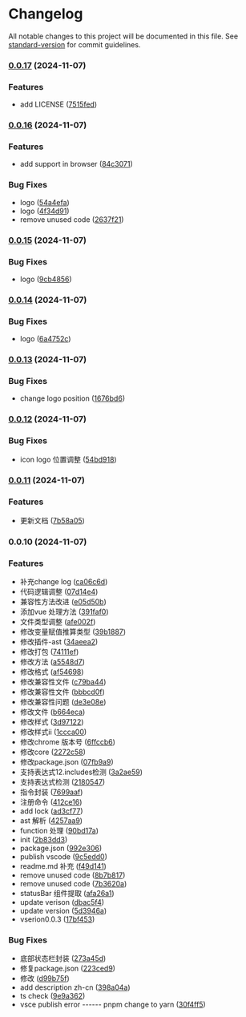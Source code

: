 # Changelog

All notable changes to this project will be documented in this file. See [standard-version](https://github.com/conventional-changelog/standard-version) for commit guidelines.

### [0.0.17](https://github.com/carolCross/jsapi-check/compare/v0.0.16...v0.0.17) (2024-11-07)


### Features

* add LICENSE ([7515fed](https://github.com/carolCross/jsapi-check/commit/7515fed162688eb9f71e652a117b80cf7eb380e5))

### [0.0.16](https://github.com/carolCross/jsapi-check/compare/v0.0.15...v0.0.16) (2024-11-07)


### Features

* add support in browser ([84c3071](https://github.com/carolCross/jsapi-check/commit/84c30711f0215fdcd5171573ae8c39f66a1c371d))


### Bug Fixes

* logo ([54a4efa](https://github.com/carolCross/jsapi-check/commit/54a4efa7c01d3952df191a12235c947f931a3f81))
* logo ([4f34d91](https://github.com/carolCross/jsapi-check/commit/4f34d91ecaf0f12911d84983f800952eb4aa3902))
* remove unused code ([2637f21](https://github.com/carolCross/jsapi-check/commit/2637f21f5d22d769533e50a84ffc482e38e71c31))

### [0.0.15](https://github.com/carolCross/jsapi-check/compare/v0.0.14...v0.0.15) (2024-11-07)


### Bug Fixes

* logo ([9cb4856](https://github.com/carolCross/jsapi-check/commit/9cb48562d20288e7aa95c15bb3d5bb614b2abb97))

### [0.0.14](https://github.com/carolCross/jsapi-check/compare/v0.0.13...v0.0.14) (2024-11-07)


### Bug Fixes

* logo ([6a4752c](https://github.com/carolCross/jsapi-check/commit/6a4752c898c3c3e4e65ac43ec4a5b9d565d81e8e))

### [0.0.13](https://github.com/carolCross/jsapi-check/compare/v0.0.12...v0.0.13) (2024-11-07)


### Bug Fixes

* change logo position ([1676bd6](https://github.com/carolCross/jsapi-check/commit/1676bd61debcf5f016b502d1fbb8d895c7f6b702))

### [0.0.12](https://github.com/carolCross/jsapi-check/compare/v0.0.11...v0.0.12) (2024-11-07)


### Bug Fixes

* icon logo 位置调整 ([54bd918](https://github.com/carolCross/jsapi-check/commit/54bd918d28567ef5ff353da6a79bc2c6adbe4de4))

### [0.0.11](https://github.com/carolCross/jsapi-check/compare/v0.0.10...v0.0.11) (2024-11-07)


### Features

* 更新文档 ([7b58a05](https://github.com/carolCross/jsapi-check/commit/7b58a052555f814597fa51773ddeca364dfd2271))

### 0.0.10 (2024-11-07)


### Features

* 补充change log ([ca06c6d](https://github.com/carolCross/jsapi-check/commit/ca06c6d49cba8a8cf3ad1e3a59944f7df05ce763))
* 代码逻辑调整 ([07d14e4](https://github.com/carolCross/jsapi-check/commit/07d14e46ff26a8fb4e33b8466f69213c2e9df94e))
* 兼容性方法改进 ([e05d50b](https://github.com/carolCross/jsapi-check/commit/e05d50b647acac5132c3e77c362e91c34b3d761c))
* 添加vue 处理方法 ([391faf0](https://github.com/carolCross/jsapi-check/commit/391faf005bc9ae0e7016db580981a56cb39e1b5b))
* 文件类型调整 ([afe002f](https://github.com/carolCross/jsapi-check/commit/afe002f0f048323f8d3aac547c343e0d27ba8d58))
* 修改变量赋值推算类型 ([39b1887](https://github.com/carolCross/jsapi-check/commit/39b18872e3a27743b01f3ef26b49956bb11f8dff))
* 修改插件-ast ([34aeea2](https://github.com/carolCross/jsapi-check/commit/34aeea248dec8cf3993fd3eb15d26ddbdaefe014))
* 修改打包 ([74111ef](https://github.com/carolCross/jsapi-check/commit/74111efbb21c0dd3f40b98ef94d18aa43f4a4049))
* 修改方法 ([a5548d7](https://github.com/carolCross/jsapi-check/commit/a5548d7ab8d4609a9549fabd10068f62a4a6eb0f))
* 修改格式 ([af54698](https://github.com/carolCross/jsapi-check/commit/af54698384c5e1ae8fc77be6bad07389285e3d54))
* 修改兼容性文件 ([c79ba44](https://github.com/carolCross/jsapi-check/commit/c79ba44d85cae3c513d99bb519c23a442f062245))
* 修改兼容性文件 ([bbbcd0f](https://github.com/carolCross/jsapi-check/commit/bbbcd0fd95288687015fe0bacfe6e4a02d694399))
* 修改兼容性问题 ([de3e08e](https://github.com/carolCross/jsapi-check/commit/de3e08ed236530ee629e6df22326d3a40ee896ee))
* 修改文件 ([b664eca](https://github.com/carolCross/jsapi-check/commit/b664eca42b2aa789a08db5ec24f076665de25734))
* 修改样式 ([3d97122](https://github.com/carolCross/jsapi-check/commit/3d97122008d37f477b3540ff05938f0c417ebf6f))
* 修改样式ii ([1ccca00](https://github.com/carolCross/jsapi-check/commit/1ccca002b34ac3e8ff4d10381456aac226d33bb1))
* 修改chrome 版本号 ([6ffccb6](https://github.com/carolCross/jsapi-check/commit/6ffccb6e0a0841efb261fdceb57bb02a10ea45c5))
* 修改core ([2272c58](https://github.com/carolCross/jsapi-check/commit/2272c580029b250092f00ee6ede433e76957bf4d))
* 修改package.json ([07fb9a9](https://github.com/carolCross/jsapi-check/commit/07fb9a96a343dfa0ac3149e295b856d82ec05d82))
* 支持表达式12.includes检测 ([3a2ae59](https://github.com/carolCross/jsapi-check/commit/3a2ae597aaea5eea19a2e148a60dce7b1539abbb))
* 支持表达式检测 ([2180547](https://github.com/carolCross/jsapi-check/commit/2180547aebd6e77db422e650d90025623887988a))
* 指令封装 ([7699aaf](https://github.com/carolCross/jsapi-check/commit/7699aaf6f1d6904457451c3b815840123b0ec514))
* 注册命令 ([412ce16](https://github.com/carolCross/jsapi-check/commit/412ce169ca0feea25d710c9993f73733257c9a56))
* add lock ([ad3cf77](https://github.com/carolCross/jsapi-check/commit/ad3cf774d273e1b8ea2826838eace9832eae82a9))
* ast 解析 ([4257aa9](https://github.com/carolCross/jsapi-check/commit/4257aa9d1137512b6e033f78f7ad561eef3913be))
* function 处理 ([90bd17a](https://github.com/carolCross/jsapi-check/commit/90bd17a6839ed83c18fd32dad78df948d46c8cf5))
* init ([2b83dd3](https://github.com/carolCross/jsapi-check/commit/2b83dd342a6fdd1ab8fb578bb2173e802f038501))
* package.json ([992e306](https://github.com/carolCross/jsapi-check/commit/992e306f215f28c580c7359dd1ef2da19c4a0f08))
* publish vscode ([9c5edd0](https://github.com/carolCross/jsapi-check/commit/9c5edd0c8feb38e7c7bdb914c55ff7f7c163beba))
* readme.md 补充 ([f49d141](https://github.com/carolCross/jsapi-check/commit/f49d1412547de1076b71d56d7b2255bef72a94bf))
* remove unused code ([8b7b817](https://github.com/carolCross/jsapi-check/commit/8b7b8178798be654cc2238c52251d23ad1375d7c))
* remove unused code ([7b3620a](https://github.com/carolCross/jsapi-check/commit/7b3620a45ed76e42e94a397e125ee11468ab0fef))
* statusBar 组件提取 ([afa26a1](https://github.com/carolCross/jsapi-check/commit/afa26a18c5e1ea7de3c1edc5c22b54846e559af6))
* update verison ([dbac5f4](https://github.com/carolCross/jsapi-check/commit/dbac5f4c97d95fcf1ff8782581edea90daeaf06a))
* update version ([5d3946a](https://github.com/carolCross/jsapi-check/commit/5d3946a66b28348b3f68a0c5c490964e1a59a55a))
* vserion0.0.3 ([17bf453](https://github.com/carolCross/jsapi-check/commit/17bf453d2cb8770f4415ce28e1cc124ca586f85a))


### Bug Fixes

* 底部状态栏封装 ([273a45d](https://github.com/carolCross/jsapi-check/commit/273a45d0f67a68bc697030f02bce1bced04da4fe))
* 修复package.json ([223ced9](https://github.com/carolCross/jsapi-check/commit/223ced90734cc4b76843de1826f60cd348d5ba92))
* 修改 ([d99b75f](https://github.com/carolCross/jsapi-check/commit/d99b75fd8c389655b24cc178ee43938afe2c841f))
* add description zh-cn ([398a04a](https://github.com/carolCross/jsapi-check/commit/398a04a2464f6fb1779b94c22d31bca7ba59edae))
* ts check ([9e9a362](https://github.com/carolCross/jsapi-check/commit/9e9a3626cffd90a682c28173ddf7c865ecf9bb71))
* vsce publish error ------ pnpm change to yarn ([30f4ff5](https://github.com/carolCross/jsapi-check/commit/30f4ff5b59975eaa1b84640def4e2f014b1326e8))
